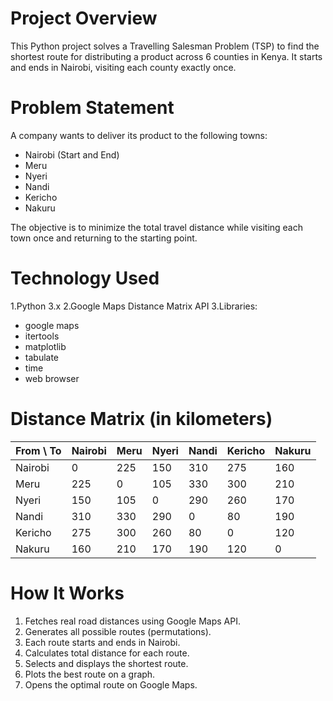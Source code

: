 # Project Overview
This Python project solves a Travelling Salesman Problem (TSP) to find the shortest route for distributing a product across 6 counties in Kenya. It starts and ends in Nairobi, visiting each county exactly once.


# Problem Statement
A company wants to deliver its product to the following towns:
- Nairobi (Start and End)
- Meru
- Nyeri
- Nandi
- Kericho
- Nakuru
  
The objective is to minimize the total travel distance while visiting each town once and returning to the starting point.

#  Technology Used
  1.Python 3.x
  2.Google Maps Distance Matrix API
  3.Libraries:
  - google maps
  - itertools
  - matplotlib
  - tabulate
  - time
  - web browser


# Distance Matrix (in kilometers)

| From \ To | Nairobi | Meru | Nyeri | Nandi | Kericho | Nakuru |
|-----------|---------|------|-------|--------|---------|--------|
| Nairobi   | 0       | 225 | 150   | 310    | 275     | 160    |
| Meru      | 225     | 0    | 105   | 330    | 300     | 210    |
| Nyeri     | 150     | 105 | 0     | 290    | 260     | 170    |
| Nandi     | 310     | 330 | 290   | 0      | 80      | 190    |
| Kericho   | 275     | 300 | 260   | 80     | 0       | 120    |
| Nakuru    | 160     | 210 | 170   | 190    | 120     | 0      |

# How It Works
1. Fetches real road distances using Google Maps API.
2. Generates all possible routes (permutations).
3. Each route starts and ends in Nairobi.
4. Calculates total distance for each route.
5. Selects and displays the shortest route.
6. Plots the best route on a graph.
7. Opens the optimal route on Google Maps.



